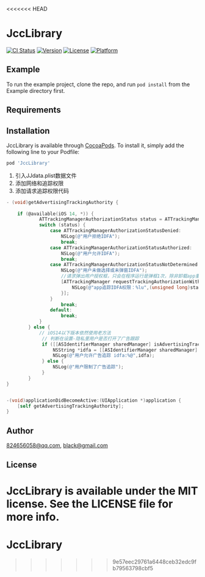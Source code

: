 <<<<<<< HEAD
# JccLibrary

[![CI Status](https://img.shields.io/travis/824656058@qq.com/JccLibrary.svg?style=flat)](https://travis-ci.org/824656058@qq.com/JccLibrary)
[![Version](https://img.shields.io/cocoapods/v/JccLibrary.svg?style=flat)](https://cocoapods.org/pods/JccLibrary)
[![License](https://img.shields.io/cocoapods/l/JccLibrary.svg?style=flat)](https://cocoapods.org/pods/JccLibrary)
[![Platform](https://img.shields.io/cocoapods/p/JccLibrary.svg?style=flat)](https://cocoapods.org/pods/JccLibrary)

## Example

To run the example project, clone the repo, and run `pod install` from the Example directory first.

## Requirements

## Installation

JccLibrary is available through [CocoaPods](https://cocoapods.org). To install
it, simply add the following line to your Podfile:

```ruby
pod 'JccLibrary'
```

1. 引入JJdata.plist数据文件
2. 添加网络和追踪权限
3. 添加请求追踪权限代码

```objective-c
- (void)getAdvertisingTrackingAuthority {
    
    if (@available(iOS 14, *)) {
            ATTrackingManagerAuthorizationStatus status = ATTrackingManager.trackingAuthorizationStatus;
            switch (status) {
                case ATTrackingManagerAuthorizationStatusDenied:
                    NSLog(@"用户拒绝IDFA");
                    break;
                case ATTrackingManagerAuthorizationStatusAuthorized:
                    NSLog(@"用户允许IDFA");
                    break;
                case ATTrackingManagerAuthorizationStatusNotDetermined: {
                    NSLog(@"用户未做选择或未弹窗IDFA");
                    //请求弹出用户授权框，只会在程序运行是弹框1次，除非卸载app重装，通地图、相机等权限弹框一样
                    [ATTrackingManager requestTrackingAuthorizationWithCompletionHandler:^(ATTrackingManagerAuthorizationStatus status) {
                        NSLog(@"app追踪IDFA权限：%lu",(unsigned long)status);
                    }];
                }
                    break;
                default:
                    break;
            }
        } else {
            // iOS14以下版本依然使用老方法
             // 判断在设置-隐私里用户是否打开了广告跟踪
             if ([[ASIdentifierManager sharedManager] isAdvertisingTrackingEnabled]) {
                 NSString *idfa = [[ASIdentifierManager sharedManager].advertisingIdentifier UUIDString];
                 NSLog(@"用户允许广告追踪 idfa:%@",idfa);
             } else {
                 NSLog(@"用户限制了广告追踪");
             }
        }
}


-(void)applicationDidBecomeActive:(UIApplication *)application {
    [self getAdvertisingTrackingAuthority];
}

```



## Author

824656058@qq.com, black@gmail.com

## License

JccLibrary is available under the MIT license. See the LICENSE file for more info.
=======
# JccLibrary
>>>>>>> 9e57eec29761a6448ceb32edc9fb79563798cbf5
